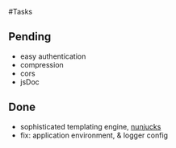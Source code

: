 #Tasks

## Pending

- easy authentication
- compression
- cors
- jsDoc

## Done

- sophisticated templating engine, [nunjucks](https://mozilla.github.io/nunjucks/getting-started.html)
- fix: application environment, & logger config

